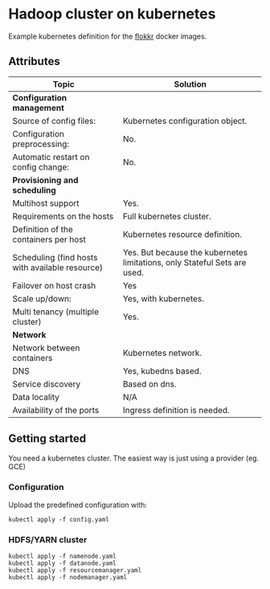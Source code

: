 # Hadoop cluster on kubernetes

Example kubernetes definition for the [flokkr](https://github.com/flokkr/flokkr) docker images.

## Attributes
| Topic                                    | Solution                                 |
| ---------------------------------------- | ---------------------------------------- |
| __Configuration management__             |                                          |
| Source of config files:                  | Kubernetes configuration object.         |
| Configuration preprocessing:             | No.                                      |
| Automatic restart on config change:      | No.                                      |
| __Provisioning and scheduling__          |                                          |
| Multihost support                        | Yes.                                     |
| Requirements on the hosts                | Full kubernetes cluster.                 |
| Definition of the containers per host    | Kubernetes resource definition.          |
| Scheduling (find hosts with available resource) | Yes. But because the kubernetes limitations, only Stateful Sets are used. |
| Failover on host crash                   | Yes                                      |
| Scale up/down:                           | Yes, with kubernetes.                    |
| Multi tenancy (multiple cluster)         | Yes.                                     |
| __Network__                              |                                          |
| Network between containers               | Kubernetes network.                      |
| DNS                                      | Yes, kubedns based.                      |
| Service discovery                        | Based on dns.                            |
| Data locality                            | N/A                                      |
| Availability of the ports                | Ingress definition is needed.            |


## Getting started

You need a kubernetes cluster. The easiest way is just using a provider (eg. GCE) 

### Configuration

Upload the predefined configuration with:

```
kubectl apply -f config.yaml
```

### HDFS/YARN cluster

```
kubectl apply -f namenode.yaml
kubectl apply -f datanode.yaml
kubectl apply -f resourcemanager.yaml
kubectl apply -f nodemanager.yaml

```

